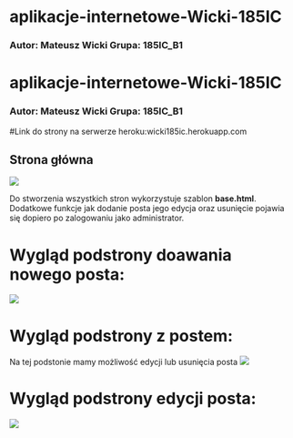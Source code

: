 # aplikacje-internetowe-Wicki-185IC

### Autor: Mateusz Wicki Grupa: 185IC_B1


# aplikacje-internetowe-Wicki-185IC

### Autor: Mateusz Wicki Grupa: 185IC_B1

#Link do strony na serwerze heroku:wicki185ic.herokuapp.com

## Strona główna
![](https://github.com/Wicki07/aplikacje-internetowe-M.Wicki-185ic/blob/master/Lab3/Zrzuty%20ekranu/1.PNG)

Do stworzenia wszystkich stron wykorzystuje szablon **base.html**. Dodatkowe funkcje jak dodanie posta jego edycja oraz usunięcie pojawia się dopiero po zalogowaniu jako administrator.

# Wygląd podstrony doawania nowego posta:
![](https://github.com/Wicki07/aplikacje-internetowe-M.Wicki-185ic/blob/master/Lab3/Zrzuty%20ekranu/2.PNG)

# Wygląd podstrony z postem:
Na tej podstonie mamy możliwość edycji lub usunięcia posta
![](https://github.com/Wicki07/aplikacje-internetowe-M.Wicki-185ic/blob/master/Lab3/Zrzuty%20ekranu/3.PNG)

# Wygląd podstrony edycji posta:
![](https://github.com/Wicki07/aplikacje-internetowe-M.Wicki-185ic/blob/master/Lab3/Zrzuty%20ekranu/4.PNG)
